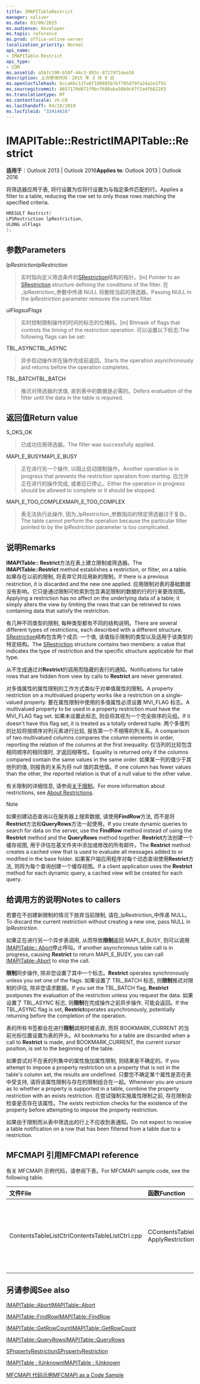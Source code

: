 ```yaml
---
title: IMAPITableRestrict
manager: soliver
ms.date: 03/09/2015
ms.audience: Developer
ms.topic: reference
ms.prod: office-online-server
localization_priority: Normal
api_name:
- IMAPITable.Restrict
api_type:
- COM
ms.assetid: a5bfc190-b58f-44c3-893c-8727df14ee58
description: 上次修改时间：2015 年 3 月 9 日
ms.openlocfilehash: 6cca6bc12fa6f100885b7bf705d79fa24a2e2f91
ms.sourcegitcommit: 8657170d071f9bcf680aba50b9c07f2a4fb82283
ms.translationtype: MT
ms.contentlocale: zh-CN
ms.lasthandoff: 04/28/2019
ms.locfileid: "33414618"
---
```

# <a name="imapitablerestrict"></a><span data-ttu-id="c4508-103">IMAPITable::Restrict</span><span class="sxs-lookup"><span data-stu-id="c4508-103">IMAPITable::Restrict</span></span>

  
  
<span data-ttu-id="c4508-104">**适用于**：Outlook 2013 | Outlook 2016</span><span class="sxs-lookup"><span data-stu-id="c4508-104">**Applies to**: Outlook 2013 | Outlook 2016</span></span> 
  
<span data-ttu-id="c4508-105">将筛选器应用于表, 将行设置为仅将行设置为与指定条件匹配的行。</span><span class="sxs-lookup"><span data-stu-id="c4508-105">Applies a filter to a table, reducing the row set to only those rows matching the specified criteria.</span></span>
  
```cpp
HRESULT Restrict(
LPSRestriction lpRestriction,
ULONG ulFlags
);
```

## <a name="parameters"></a><span data-ttu-id="c4508-106">参数</span><span class="sxs-lookup"><span data-stu-id="c4508-106">Parameters</span></span>

 <span data-ttu-id="c4508-107">_lpRestriction_</span><span class="sxs-lookup"><span data-stu-id="c4508-107">_lpRestriction_</span></span>
  
> <span data-ttu-id="c4508-108">实时指向定义筛选条件的[SRestriction](srestriction.md)结构的指针。</span><span class="sxs-lookup"><span data-stu-id="c4508-108">[in] Pointer to an [SRestriction](srestriction.md) structure defining the conditions of the filter.</span></span> <span data-ttu-id="c4508-109">在_lpRestriction_参数中传递 NULL 将删除当前的筛选器。</span><span class="sxs-lookup"><span data-stu-id="c4508-109">Passing NULL in the  _lpRestriction_ parameter removes the current filter.</span></span> 
    
 <span data-ttu-id="c4508-110">_ulFlags_</span><span class="sxs-lookup"><span data-stu-id="c4508-110">_ulFlags_</span></span>
  
> <span data-ttu-id="c4508-111">实时控制限制操作的时间的标志的位掩码。</span><span class="sxs-lookup"><span data-stu-id="c4508-111">[in] Bitmask of flags that controls the timing of the restriction operation.</span></span> <span data-ttu-id="c4508-112">可以设置以下标志:</span><span class="sxs-lookup"><span data-stu-id="c4508-112">The following flags can be set:</span></span>
    
<span data-ttu-id="c4508-113">TBL_ASYNC</span><span class="sxs-lookup"><span data-stu-id="c4508-113">TBL_ASYNC</span></span> 
  
> <span data-ttu-id="c4508-114">异步启动操作并在操作完成前返回。</span><span class="sxs-lookup"><span data-stu-id="c4508-114">Starts the operation asynchronously and returns before the operation completes.</span></span>
    
<span data-ttu-id="c4508-115">TBL_BATCH</span><span class="sxs-lookup"><span data-stu-id="c4508-115">TBL_BATCH</span></span> 
  
> <span data-ttu-id="c4508-116">推迟对筛选器的求值, 直到表中的数据是必需的。</span><span class="sxs-lookup"><span data-stu-id="c4508-116">Defers evaluation of the filter until the data in the table is required.</span></span>
    
## <a name="return-value"></a><span data-ttu-id="c4508-117">返回值</span><span class="sxs-lookup"><span data-stu-id="c4508-117">Return value</span></span>

<span data-ttu-id="c4508-118">S_OK</span><span class="sxs-lookup"><span data-stu-id="c4508-118">S_OK</span></span> 
  
> <span data-ttu-id="c4508-119">已成功应用筛选器。</span><span class="sxs-lookup"><span data-stu-id="c4508-119">The filter was successfully applied.</span></span>
    
<span data-ttu-id="c4508-120">MAPI_E_BUSY</span><span class="sxs-lookup"><span data-stu-id="c4508-120">MAPI_E_BUSY</span></span> 
  
> <span data-ttu-id="c4508-121">正在进行另一个操作, 以阻止启动限制操作。</span><span class="sxs-lookup"><span data-stu-id="c4508-121">Another operation is in progress that prevents the restriction operation from starting.</span></span> <span data-ttu-id="c4508-122">应允许正在进行的操作完成, 或者应已停止。</span><span class="sxs-lookup"><span data-stu-id="c4508-122">Either the operation in progress should be allowed to complete or it should be stopped.</span></span>
    
<span data-ttu-id="c4508-123">MAPI_E_TOO_COMPLEX</span><span class="sxs-lookup"><span data-stu-id="c4508-123">MAPI_E_TOO_COMPLEX</span></span> 
  
> <span data-ttu-id="c4508-124">表无法执行此操作, 因为_lpRestriction_参数指向的特定筛选器过于复杂。</span><span class="sxs-lookup"><span data-stu-id="c4508-124">The table cannot perform the operation because the particular filter pointed to by the  _lpRestriction_ parameter is too complicated.</span></span> 
    
## <a name="remarks"></a><span data-ttu-id="c4508-125">说明</span><span class="sxs-lookup"><span data-stu-id="c4508-125">Remarks</span></span>

<span data-ttu-id="c4508-126">**IMAPITable:: Restrict**方法在表上建立限制或筛选器。</span><span class="sxs-lookup"><span data-stu-id="c4508-126">The **IMAPITable::Restrict** method establishes a restriction, or filter, on a table.</span></span> <span data-ttu-id="c4508-127">如果存在以前的限制, 将丢弃它并应用新的限制。</span><span class="sxs-lookup"><span data-stu-id="c4508-127">If there is a previous restriction, it is discarded and the new one applied.</span></span> <span data-ttu-id="c4508-128">应用限制对表的基础数据没有影响。它只是通过限制可检索到包含满足限制的数据的行的行来更改视图。</span><span class="sxs-lookup"><span data-stu-id="c4508-128">Applying a restriction has no affect on the underlying data of a table; it simply alters the view by limiting the rows that can be retrieved to rows containing data that satisfy the restriction.</span></span> 
  
<span data-ttu-id="c4508-129">有几种不同类型的限制, 每种类型都有不同的结构说明。</span><span class="sxs-lookup"><span data-stu-id="c4508-129">There are several different types of restrictions, each described with a different structure.</span></span> <span data-ttu-id="c4508-130">[SRestriction](srestriction.md)结构包含两个成员: 一个值, 该值指示限制的类型以及适用于该类型的特定结构。</span><span class="sxs-lookup"><span data-stu-id="c4508-130">The [SRestriction](srestriction.md) structure contains two members: a value that indicates the type of restriction and the specific structure applicable for that type.</span></span> 
  
<span data-ttu-id="c4508-131">从不生成通过对**Restrict**的调用而隐藏的表行的通知。</span><span class="sxs-lookup"><span data-stu-id="c4508-131">Notifications for table rows that are hidden from view by calls to **Restrict** are never generated.</span></span> 
  
<span data-ttu-id="c4508-132">对多值属性的属性限制的工作方式类似于对单值属性的限制。</span><span class="sxs-lookup"><span data-stu-id="c4508-132">A property restriction on a multivalued property works like a restriction on a single-valued property.</span></span> <span data-ttu-id="c4508-133">要在属性限制中使用的多值属性必须设置 MVI_FLAG 标志。</span><span class="sxs-lookup"><span data-stu-id="c4508-133">A multivalued property to be used in a property restriction must have the MVI_FLAG flag set.</span></span> <span data-ttu-id="c4508-134">如果未设置此标志, 则会将其视为一个完全排序的元组。</span><span class="sxs-lookup"><span data-stu-id="c4508-134">If it doesn't have this flag set, it is treated as a totally ordered tuple.</span></span> <span data-ttu-id="c4508-135">两个多值列的比较将按顺序对列元素进行比较, 报告第一个不相等的列关系。</span><span class="sxs-lookup"><span data-stu-id="c4508-135">A comparison of two multivalued columns compares the column elements in order, reporting the relation of the columns at the first inequality.</span></span> <span data-ttu-id="c4508-136">仅当列的比较包含相同顺序的相同值时, 才返回相等性。</span><span class="sxs-lookup"><span data-stu-id="c4508-136">Equality is returned only if the columns compared contain the same values in the same order.</span></span> <span data-ttu-id="c4508-137">如果某一列的值少于其他列的值, 则报告的关系为将 null 值的其他值。</span><span class="sxs-lookup"><span data-stu-id="c4508-137">If one column has fewer values than the other, the reported relation is that of a null value to the other value.</span></span>
  
<span data-ttu-id="c4508-138">有关限制的详细信息, 请参阅[关于限制](about-restrictions.md)。</span><span class="sxs-lookup"><span data-stu-id="c4508-138">For more information about restrictions, see [About Restrictions](about-restrictions.md).</span></span>
  
> [!NOTE]
> <span data-ttu-id="c4508-139">如果创建动态查询以在服务器上搜索数据, 请使用**FindRow**方法, 而不是将**Restrict**方法和**QueryRows**方法一起使用。</span><span class="sxs-lookup"><span data-stu-id="c4508-139">If you create dynamic queries to search for data on the server, use the **FindRow** method instead of using the **Restrict** method and the **QueryRows** method together.</span></span> <span data-ttu-id="c4508-140">**Restrict**方法创建一个缓存视图, 用于评估在基文件夹中添加或修改的所有邮件。</span><span class="sxs-lookup"><span data-stu-id="c4508-140">The **Restrict** method creates a cached view that is used to evaluate all messages added to or modified in the base folder.</span></span> <span data-ttu-id="c4508-141">如果客户端应用程序对每个动态查询使用**Restrict**方法, 则将为每个查询创建一个缓存视图。</span><span class="sxs-lookup"><span data-stu-id="c4508-141">If a client application uses the **Restrict** method for each dynamic query, a cached view will be created for each query.</span></span> 
  
## <a name="notes-to-callers"></a><span data-ttu-id="c4508-142">给调用方的说明</span><span class="sxs-lookup"><span data-stu-id="c4508-142">Notes to callers</span></span>

<span data-ttu-id="c4508-143">若要在不创建新限制的情况下放弃当前限制, 请在_lpRestriction_中传递 NULL。</span><span class="sxs-lookup"><span data-stu-id="c4508-143">To discard the current restriction without creating a new one, pass NULL in  _lpRestriction_.</span></span>
  
<span data-ttu-id="c4508-144">如果正在进行另一个异步表调用, 从而导致**限制**返回 MAPI_E_BUSY, 则可以调用[IMAPITable:: Abort](imapitable-abort.md)停止呼叫。</span><span class="sxs-lookup"><span data-stu-id="c4508-144">If another asynchronous table call is in progress, causing **Restrict** to return MAPI_E_BUSY, you can call [IMAPITable::Abort](imapitable-abort.md) to stop the call.</span></span> 
  
 <span data-ttu-id="c4508-145">**限制**同步操作, 除非您设置了其中一个标志。</span><span class="sxs-lookup"><span data-stu-id="c4508-145">**Restrict** operates synchronously unless you set one of the flags.</span></span> <span data-ttu-id="c4508-146">如果设置了 TBL_BATCH 标志, 则**限制**推迟对限制的评估, 除非您请求数据。</span><span class="sxs-lookup"><span data-stu-id="c4508-146">If you set the TBL_BATCH flag, **Restrict** postpones the evaluation of the restriction unless you request the data.</span></span> <span data-ttu-id="c4508-147">如果设置了 TBL_ASYNC 标志, 则**限制**在完成操作之前异步操作, 可能会返回。</span><span class="sxs-lookup"><span data-stu-id="c4508-147">If the TBL_ASYNC flag is set, **Restrict**operates asynchronously, potentially returning before the completion of the operation.</span></span>
  
<span data-ttu-id="c4508-148">表的所有书签都会在进行**限制**调用时被丢弃, 而将 BOOKMARK_CURRENT 的当前光标位置设置为表的开头。</span><span class="sxs-lookup"><span data-stu-id="c4508-148">All bookmarks for a table are discarded when a call to **Restrict** is made, and BOOKMARK_CURRENT, the current cursor position, is set to the beginning of the table.</span></span> 
  
<span data-ttu-id="c4508-149">如果尝试对不在表的列集中的属性施加属性限制, 则结果是不确定的。</span><span class="sxs-lookup"><span data-stu-id="c4508-149">If you attempt to impose a property restriction on a property that is not in the table's column set, the results are undefined.</span></span> <span data-ttu-id="c4508-150">只要您不确定某个属性是否在表中受支持, 请将该属性限制与存在的限制组合在一起。</span><span class="sxs-lookup"><span data-stu-id="c4508-150">Whenever you are unsure as to whether a property is supported in a table, combine the property restriction with an exists restriction.</span></span> <span data-ttu-id="c4508-151">在尝试强制实施属性限制之前, 存在限制会检查是否存在该属性。</span><span class="sxs-lookup"><span data-stu-id="c4508-151">The exists restriction checks for the existence of the property before attempting to impose the property restriction.</span></span> 
  
<span data-ttu-id="c4508-152">如果由于限制而从表中筛选出的行上不应收到表通知。</span><span class="sxs-lookup"><span data-stu-id="c4508-152">Do not expect to receive a table notification on a row that has been filtered from a table due to a restriction.</span></span>
  
## <a name="mfcmapi-reference"></a><span data-ttu-id="c4508-153">MFCMAPI 引用</span><span class="sxs-lookup"><span data-stu-id="c4508-153">MFCMAPI reference</span></span>

<span data-ttu-id="c4508-154">有关 MFCMAPI 示例代码，请参阅下表。</span><span class="sxs-lookup"><span data-stu-id="c4508-154">For MFCMAPI sample code, see the following table.</span></span>
  
|<span data-ttu-id="c4508-155">**文件**</span><span class="sxs-lookup"><span data-stu-id="c4508-155">**File**</span></span>|<span data-ttu-id="c4508-156">**函数**</span><span class="sxs-lookup"><span data-stu-id="c4508-156">**Function**</span></span>|<span data-ttu-id="c4508-157">**备注**</span><span class="sxs-lookup"><span data-stu-id="c4508-157">**Comment**</span></span>|
|:-----|:-----|:-----|
|<span data-ttu-id="c4508-158">ContentsTableListCtrl</span><span class="sxs-lookup"><span data-stu-id="c4508-158">ContentsTableListCtrl.cpp</span></span>  <br/> |<span data-ttu-id="c4508-159">CContentsTableListCtrl:: ApplyRestriction</span><span class="sxs-lookup"><span data-stu-id="c4508-159">CContentsTableListCtrl::ApplyRestriction</span></span>  <br/> |<span data-ttu-id="c4508-160">MFCMAPI 使用**IMAPITable:: Restrict**方法来设置对表的限制。</span><span class="sxs-lookup"><span data-stu-id="c4508-160">MFCMAPI uses the **IMAPITable::Restrict** method to set a restriction on a table.</span></span>  <br/> |
   
## <a name="see-also"></a><span data-ttu-id="c4508-161">另请参阅</span><span class="sxs-lookup"><span data-stu-id="c4508-161">See also</span></span>



[<span data-ttu-id="c4508-162">IMAPITable::Abort</span><span class="sxs-lookup"><span data-stu-id="c4508-162">IMAPITable::Abort</span></span>](imapitable-abort.md)
  
[<span data-ttu-id="c4508-163">IMAPITable::FindRow</span><span class="sxs-lookup"><span data-stu-id="c4508-163">IMAPITable::FindRow</span></span>](imapitable-findrow.md)
  
[<span data-ttu-id="c4508-164">IMAPITable::GetRowCount</span><span class="sxs-lookup"><span data-stu-id="c4508-164">IMAPITable::GetRowCount</span></span>](imapitable-getrowcount.md)
  
[<span data-ttu-id="c4508-165">IMAPITable::QueryRows</span><span class="sxs-lookup"><span data-stu-id="c4508-165">IMAPITable::QueryRows</span></span>](imapitable-queryrows.md)
  
[<span data-ttu-id="c4508-166">SPropertyRestriction</span><span class="sxs-lookup"><span data-stu-id="c4508-166">SPropertyRestriction</span></span>](spropertyrestriction.md)
  
[<span data-ttu-id="c4508-167">IMAPITable : IUnknown</span><span class="sxs-lookup"><span data-stu-id="c4508-167">IMAPITable : IUnknown</span></span>](imapitableiunknown.md)


[<span data-ttu-id="c4508-168">MFCMAPI 代码示例</span><span class="sxs-lookup"><span data-stu-id="c4508-168">MFCMAPI as a Code Sample</span></span>](mfcmapi-as-a-code-sample.md)

